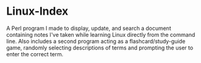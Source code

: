 # Linux-Index
A Perl program I made to display, update, and search a document containing notes I've taken while learning Linux directly from the command line.
Also includes a second program acting as a flashcard/study-guide game, randomly selecting descriptions of terms and prompting the user to enter the correct term.
